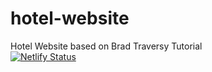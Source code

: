 # hotel-website
Hotel Website based on Brad Traversy Tutorial
<br />
[![Netlify Status](https://api.netlify.com/api/v1/badges/93b32e5f-8dee-473e-a278-8d731cb6baca/deploy-status)](https://app.netlify.com/sites/hotel-website-ym/deploys)
